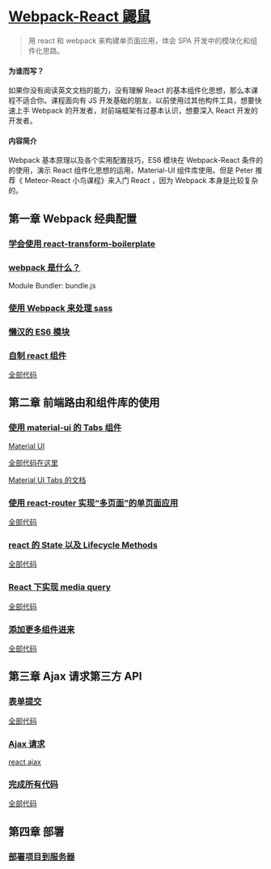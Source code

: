 # [Webpack-React 鼹鼠](http://haoqicat.com/webpack-react-mole)

> 用 react 和 webpack 来构建单页面应用，体会 SPA 开发中的模块化和组件化思路。

#### 为谁而写？

如果你没有阅读英文文档的能力，没有理解 React 的基本组件化思想，那么本课程不适合你。课程面向有 JS 开发基础的朋友，以前使用过其他构件工具，想要快速上手 Webpack 的开发者，对前端框架有过基本认识，想要深入 React 开发的开发者。

#### 内容简介

Webpack 基本原理以及各个实用配置技巧，ES6 模块在 Webpack-React 条件的的使用，演示 React 组件化思想的运用，Material-UI 组件库使用。但是 Peter 推荐《 Meteor-React 小鸟课程》来入门 React ，因为 Webpack 本身是比较复杂的。


## 第一章 Webpack 经典配置

### [学会使用 react-transform-boilerplate](http://haoqicat.com/webpack-react-mole/1-boilerplate)

### [webpack 是什么？](http://haoqicat.com/webpack-react-mole/2-webpack-show)

Module Bundler: bundle.js

### [使用 Webpack 来处理 sass](http://haoqicat.com/webpack-react-mole/3-webpack-sass-loader)

### [懒汉的 ES6 模块](http://haoqicat.com/webpack-react-mole/4-es6-module)

### [自制 react 组件](http://haoqicat.com/webpack-react-mole/5-react-component)

[全部代码](https://github.com/happypeter/react-transform-boilerplate/commit/8f6aae291897dea60917744a1abe633022b1cd69)

## 第二章 前端路由和组件库的使用

### [使用 material-ui 的 Tabs 组件](http://haoqicat.com/webpack-react-mole/6-material-ui-tabs)

[Material UI](http://www.material-ui.com)

[全部代码在这里](https://github.com/happypeter/react-transform-boilerplate/commit/43eeb6f697619f848b6db2de07ffd3f14f2013ef)

[Material UI Tabs 的文档](http://www.material-ui.com/#/components/tabs)

### [使用 react-router 实现“多页面”的单页面应用](http://haoqicat.com/webpack-react-mole/7-react-router)

[全部代码](http://haoqicat.com/webpack-react-mole/7-react-router)

### [react 的 State 以及 Lifecycle Methods](http://haoqicat.com/webpack-react-mole/8-react-state)

[全部代码](https://github.com/happypeter/react-transform-boilerplate/commit/2229cd28f5157c18ededfde445b8f9a7f3314aa3)

### [React 下实现 media query](http://haoqicat.com/webpack-react-mole/9-react-media-query)

[全部代码](https://github.com/happypeter/react-transform-boilerplate/commit/04776f0ad52e3c280413a970712acf6f46811aac)

### [添加更多组件进来](http://haoqicat.com/webpack-react-mole/10-m-components)

[全部代码](https://github.com/happypeter/react-transform-boilerplate/commit/d0fc36e1baaa0492e2dc95410e0000c5a6cf5e8c)

## 第三章 Ajax 请求第三方 API

### [表单提交](http://haoqicat.com/webpack-react-mole/11-react-form)

[全部代码](https://github.com/happypeter/react-transform-boilerplate/commit/ed75c180fab5be386639b09a8d9a405dd7d210e6)

### [Ajax 请求](https://github.com/happypeter/react-transform-boilerplate/commit/ed75c180fab5be386639b09a8d9a405dd7d210e6)

[react ajax](https://github.com/happypeter/react-transform-boilerplate/commit/5c7c113ea1aac09f998a8aa9f0a227cc67828e41)

### [完成所有代码](http://haoqicat.com/webpack-react-mole/13-final-code)

[全部代码](https://github.com/happypeter/react-transform-boilerplate/commit/de4e3af9ae52e380377f7ceb2f8caf4e62181e5b)

## 第四章 部署

### [部署项目到服务器](http://haoqicat.com/webpack-react-mole/14-deploy)





